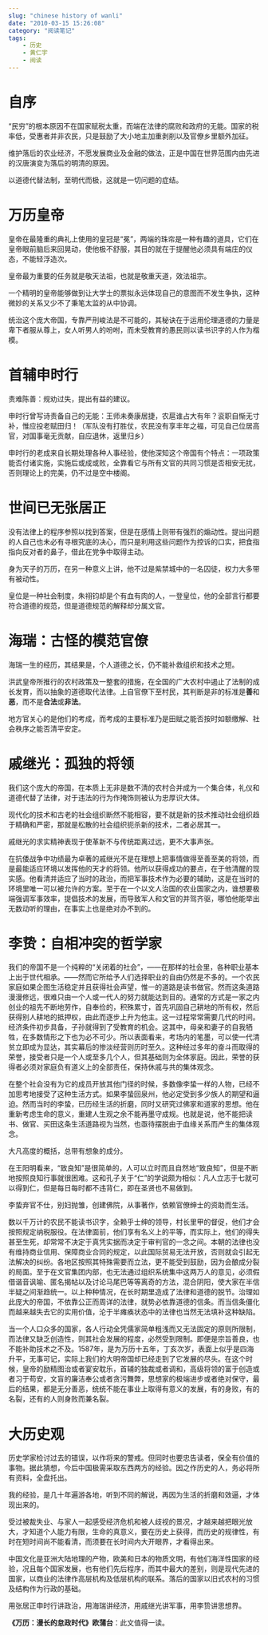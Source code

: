 ```yaml
---
slug: "chinese history of wanli"
date: "2010-03-15 15:26:08"
category: "阅读笔记"
tags:
    - 历史
    - 黄仁宇
    - 阅读
---
```

# 自序

“民穷”的根本原因不在国家赋税太重，而端在法律的腐败和政府的无能。国家的税率低，受惠者并非农民，只是鼓励了大小地主加重剥削以及官僚乡里额外加征。

维护落后的农业经济，不愿发展商业及金融的做法，正是中国在世界范围内由先进的汉唐演变为落后的明清的原因。

以道德代替法制，至明代而极，这就是一切问题的症结。

# 万历皇帝

皇帝在最隆重的典礼上使用的皇冠是“冕”，两端的珠帘是一种有趣的道具，它们在皇帝眼前脑后来回晃动，使他极不舒服，其目的就在于提醒他必须具有端庄的仪态，不能轻浮造次。

皇帝最为重要的任务就是敬天法祖，也就是敬重天道，效法祖宗。

一个精明的皇帝能够做到让大学士的票拟永远体现自己的意图而不发生争执，这种微妙的关系又少不了秉笔太监的从中协调。

统治这个庞大帝国，专靠严刑峻法是不可能的，其秘诀在于运用伦理道德的力量是卑下者服从尊上，女人听男人的吩咐，而未受教育的愚民则以读书识字的人作为楷模。

# 首辅申时行

责难陈善：规劝过失，提出有益的建议。

申时行曾写诗责备自己的无能：王师未奏康居捷，农扈谁占大有年？衮职自惭无寸补，惟应投老赋田归！（军队没有打胜仗，农民没有享丰年之福，可见自己位居高官，对国事毫无贡献，自应退休，返里归乡）

申时行的老成来自长期处理各种人事经验，使他深知这个帝国有个特点：一项政策能否付诸实施，实施后或成或败，全靠看它与所有文官的共同习惯是否相安无扰，否则理论上的完美，仍不过是空中楼阁。

# 世间已无张居正

没有法律上的程序参照以找到答案，但是在感情上则带有强烈的煽动性。提出问题的人自己也未必有寻根究底的决心，而只是利用这些问题作为控诉的口实，把食指指向反对者的鼻子，借此在党争中取得主动。

身为天子的万历，在另一种意义上讲，他不过是紫禁城中的一名囚徒，权力大多带有被动性。

皇位是一种社会制度，朱祤钧却是个有血有肉的人，一登皇位，他的全部言行都要符合道德的规范，但是道德规范的解释却分属文官。

# 海瑞：古怪的模范官僚

海瑞一生的经历，其结果是，个人道德之长，仍不能补救组织和技术之短。

洪武皇帝所推行的农村政策及一整套的措施，在全国的广大农村中遏止了法制的成长发育，而以抽象的道德取代法律。上自官僚下至村民，其判断是非的标准是**善**和**恶**，而不是**合法**或**非法**。

地方官关心的是他们的考成，而考成的主要标准乃是田赋之能否按时如额缴解、社会秩序之能否清平安定。

# 戚继光：孤独的将领

我们这个庞大的帝国，在本质上无非是数不清的农村合并成为一个集合体，礼仪和道德代替了法律，对于违法的行为作掩饰则被认为忠厚识大体。

现代化的技术和古老的社会组织断然不能相容，要不就是新的技术推动社会组织趋于精确和严密，那就是松散的社会组织扼杀新的技术，二者必居其一。

戚继光的求实精神表现于使革新不与传统距离过远，更不大事声张。

在抗倭战争中功绩最为卓著的戚继光不是在理想上把事情做得至善至美的将领，而是最能适应环境以发挥他的天才的将领。他所以获得成功的要点，在于他清醒的现实感。他看清并适应了当时的政治，而把军事技术作为必要的辅助，这是在当时的环境里唯一可以被允许的方案。至于在一个以文人治国的农业国家之内，谁想要极端强调军事效率，提倡技术的发展，而导致军人和文官的并驾齐驱，哪怕他能举出无数动听的理由，在事实上也是绝对办不到的。

# 李贽：自相冲突的哲学家

我们的帝国不是一个纯粹的“关闭着的社会”，——在那样的社会里，各种职业基本上出于世代相承。——然而它所给予人们选择职业的自由仍然是不多的。一个农民家庭如果企图生活稳定并且获得社会声望，惟一的道路是读书做官。然而这条道路漫漫修远，很难只由一个人或一代人的努力就能达到目的。通常的方式是一家之内创业的祖先不断地劳作，自奉俭的，积殊累寸，首先巩固自己耕地的所有权，然后获得别人耕地的抵押权，由此而逐步上升为他主。这一过程常常需要几代的时间。经济条件初步具备，子孙就得到了受教育的机会。这其中，母亲和妻子的自我牺牲，在多数情形之下也为必不可少。所以表面看来，考场内的笔墨，可以使一代清贫立即成为显达，其实幕后的惨淡经营则历时至久。这种经过多年的奋斗而取得的荣誉，接受者只是一个人或至多几个人，但其基础则为全体家庭。因此，荣誉的获得者必须对家庭负有道义上的全部责任，保持休戚与共的集体观念。

在整个社会没有为它的成员开放其他门径的时候，多数像李蛰一样的人物，已经不加思考地接受了这种生活方式。如果李蛰回泉州，他必定受到多少族人的期望和逼迫。然而当时的李蛰，已历经生活的折磨，同时又研究过佛家和道家的思想。他在重新考虑生命的意义，重建人生观之余不能再墨守成规。也就是说，他不能把读书、做官、买田这条生活道路视为当然，也亟待摆脱由于血缘关系而产生的集体观念。

大凡高度的概括，总带有想象的成分。

在王阳明看来，“致良知”是很简单的，人可以立时而且自然地“致良知”，但是不断地按照良知行事就很困难。这和孔子关于“仁”的学说颇为相似：凡人立志于七就可以得到仁，但是每日每时都不违背仁，即在圣贤也不易做到。

李蛰弃官不仕，别妇抛雏，创建佛院，从事著作，依赖官僚绅士的资助而生活。

数以千万计的农民不能读书识字，全赖乎士绅的领导，村长里甲的督促，他们才会按照规定纳税服役。在法律面前，他们享有名义上的平等，而实际上，他们的得失甚至生死，却常常不决定于真凭实据而决定于审判官的一念之间。本朝的法律也没有维持商业信用、保障商业合同的规定，以此国际贸易无法开放，否则就会引起无法解决的纠纷。各地区按照其特殊需要而立法，更不能受到鼓励，因为会酿成分裂的局面。至于在文官集团内部，也无法通过组织系统集中这两万人的意见，必须假借谐音讽喻、匿名揭帖以及讨论马尾巴等等离奇的方法，混合阴阳，使大家在半信半疑之间渐趋统一。以上种种情况，在长时期里造成了法律和道德的脱节。治理如此庞大的帝国，不依靠公正而周详的法律，就势必依靠道德的信条。而当信条僵化而越来越失去它的实用价值，沦于半瘫痪状态中的法律也当然无法填补这种缺陷。

当一个人口众多的国家，各人行动全凭儒家简单粗浅而又无法固定的原则所限制，而法律又缺乏创造性，则其社会发展的程度，必然受到限制。即便是宗旨善良，也不能补助技术之不及。1587年，是为万历十五年，丁亥次岁，表面上似乎是四海升平，无事可记，实际上我们的大明帝国却已经走到了它发展的尽头。在这个时候，皇帝的励精图治或者宴安耽乐，首辅的独裁或者调和，高级将领的富于创造或者习于苟安，文盲的廉洁奉公或者贪污舞弊，思想家的极端进步或者绝对保守，最后的结果，都是无分善恶，统统不能在事业上取得有意义的发展，有的身败，有的名裂，还有的人则身败而兼名裂。

# 大历史观

历史学家检讨过去的错误，以作将来的警戒。但同时也要忠告读者，保全有价值的事物。据此猜想，今后中国极需采取东西两方的经验。因之作历史的人，务必将所有资料，全盘托出。

我的经验，是几十年遍游各地，听到不同的解说，再因为生活的折磨和效逼，才体现出来的。

受过被裁失业、与家人一起感受经济危机和被人歧视的景况，才越来越把眼光放大，才知道个人能力有限，生命的真意义，要在历史上获得，而历史的规律性，有时在短时间尚不能看清，而须要在长时间内大开眼界，才看得出来。

中国文化是亚洲大陆地理的产物，欧美和日本的物质文明，有他们海洋性国家的经验，况且每个国家发展，也有他们先后程序，而其中最大的差别，则是现代先进的国家，以商业的法律作高层机构及低层机构的联系。落后的国家以旧式农村的习惯及结构作为行政的基础。

用张居正申时行讲政治，用海瑞讲经济，用戚继光讲军事，用李贽讲思想界。

**《万历：漫长的怠政时代》欧蒲台**：此文值得一读。


